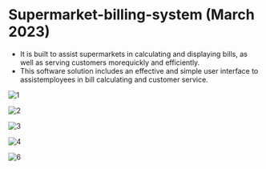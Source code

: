 # Supermarket-billing-system (March 2023)

* It is built to assist supermarkets in calculating and displaying bills, as well as serving customers morequickly and efficiently.
* This software solution includes an effective and simple user interface to assistemployees in bill calculating and customer service.

  

![1](https://github.com/ArpitaSatsangi/Supermarket-billing-system/assets/107709451/3228fde2-6a0b-487d-86f4-b823ce869ddd)

![2](https://github.com/ArpitaSatsangi/Supermarket-billing-system/assets/107709451/20c2c947-308f-4927-a2ec-8d13972af101)

![3](https://github.com/ArpitaSatsangi/Supermarket-billing-system/assets/107709451/9a0379e8-9f07-4770-99b4-df431c30e151)

![4](https://github.com/ArpitaSatsangi/Supermarket-billing-system/assets/107709451/1ac19569-5d94-4648-a598-9f617dd8f563)

![6](https://github.com/ArpitaSatsangi/Supermarket-billing-system/assets/107709451/1c5fbc76-995e-417e-8d50-e9de3de8168f)
